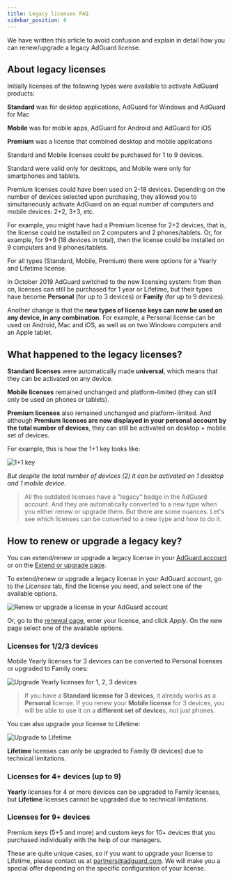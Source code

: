 ```yaml
---
title: Legacy licenses FAQ
sidebar_position: 6
---
```


We have written this article to avoid confusion and explain in detail how you can renew/upgrade a legacy AdGuard license.

## About legacy licenses

Initially licenses of the following types were available to activate AdGuard products:

**Standard** was for desktop applications, AdGuard for Windows and AdGuard for Mac

**Mobile** was for mobile apps, AdGuard for Android and AdGuard for iOS

**Premium** was a license that combined desktop and mobile applications

Standard and Mobile licenses could be purchased for 1 to 9 devices.

Standard were valid only for desktops, and Mobile were only for smartphones and tablets.

Premium licenses could have been used on 2-18 devices. Depending on the number of devices selected upon purchasing, they allowed you to simultaneously activate AdGuard on an equal number of computers and mobile devices: 2+2, 3+3, etc.

For example, you might have had a Premium license for 2+2 devices, that is, the license could be installed on 2 computers and 2 phones/tablets. Or, for example, for 9+9 (18 devices in total), then the license could be installed on 9 computers and 9 phones/tablets.

For all types (Standard, Mobile, Premium) there were options for a Yearly and Lifetime license.

In October 2019 AdGuard switched to the new licensing system: from then on, licenses can still be purchased for 1 year or Lifetime, but their types have become **Personal** (for up to 3 devices) or **Family** (for up to 9 devices).

Another change is that the **new types of license keys can now be used on any device, in any combination**. For example, a Personal license can be used on Android, Mac and iOS, as well as on two Windows computers and an Apple tablet.

## What happened to the legacy licenses?

**Standard licenses** were automatically made **universal**, which means that they can be activated on any device.

**Mobile licenses** remained unchanged and platform-limited (they can still only be used on phones or tablets).

**Premium licenses** also remained unchanged and platform-limited. And although **Premium licenses are now displayed in your personal account by the total number of devices**, they can still be activated on desktop + mobile set of devices.

For example, this is how the 1+1 key looks like:

![1+1 key](https://cdn.adtidy.org/blog/new/7rh5nlicense1.png)

*But despite the total number of devices (2) it can be activated on 1 desktop and 1 mobile device.*

>All the outdated licenses have a "legacy" badge in the AdGuard account. And they are automatically converted to a new type when you either renew or upgrade them. But there are some nuances. Let's see which licenses can be converted to a new type and how to do it.

## How to renew or upgrade a legacy key?

You can extend/renew or upgrade a legacy license in your [AdGuard account](https://adguardaccount.com) or on the [Extend or upgrade page](https://adguard.com/renew.html).

To extend/renew or upgrade a legacy license in your AdGuard account, go to the *Licenses* tab, find the license you need, and select one of the available options.

![Renew or upgrade a license in your AdGuard account](https://cdn.adtidy.org/blog/new/rf4zgklicense2.png)

Or, go to the [renewal page](https://adguard.com/renew.html), enter your license, and click *Apply*. On the new page select one of the available options.

### Licenses for 1/2/3 devices

Mobile Yearly licenses for 3 devices can be converted to Personal licenses or upgraded to Family ones:

![Upgrade Yearly licenses for 1, 2, 3 devices](https://cdn.adtidy.org/blog/new/fh5r7upgrade3.png)

> If you have a **Standard license for 3 devices**, it already works as a **Personal** license.
> If you renew your **Mobile license** for 3 devices, you will be able to use it on a **different set of device**s, not just phones.

You can also upgrade your license to Lifetime:

![Upgrade to Lifetime](https://cdn.adtidy.org/blog/new/7j4l6gupgrade4.png)

**Lifetime** licenses can only be upgraded to Family (9 devices) due to technical limitations.

### Licenses for 4+ devices (up to 9)

**Yearly** licenses for 4 or more devices can be upgraded to Family licenses, but **Lifetime** licenses cannot be upgraded due to technical limitations.

### Licenses for 9+ devices

Premium keys (5+5 and more) and custom keys for 10+ devices that you purchased individually with the help of our managers.

These are quite unique cases, so if you want to upgrade your license to Lifetime, please contact us at partners@adguard.com. We will make you a special offer depending on the specific configuration of your license.
